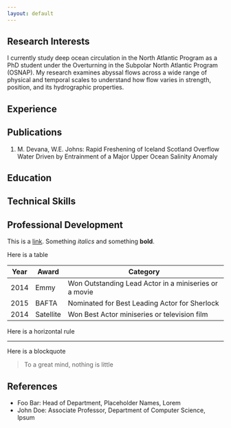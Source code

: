 ```yaml
---
layout: default
---
```


## Research Interests

I currently study deep ocean circulation in the North Atlantic Program as a PhD student under the Overturning in the Subpolar North Atlantic Program (OSNAP). My research examines abyssal flows across a wide range of physical and temporal scales to understand how flow varies in strength, position, and its hydrographic properties.

## Experience

## Publications

1. M. Devana, W.E. Johns: Rapid Freshening of Iceland Scotland Overflow Water Driven by Entrainment of a Major Upper Ocean Salinity Anomaly
<!-- 2. S.Holmes, J.Watson: Consequences of living with a sociopath in London -->

## Education

## Technical Skills

## Professional Development

This is a [link](http://google.com). Something _italics_ and something **bold**.

Here is a table

| Year | Award     | Category                                              |
| ---- | --------- | ----------------------------------------------------- |
| 2014 | Emmy      | Won Outstanding Lead Actor in a miniseries or a movie |
| 2015 | BAFTA     | Nominated for Best Leading Actor for Sherlock         |
| 2014 | Satellite | Won Best Actor miniseries or television film          |

Here is a horizontal rule

---

Here is a blockquote

> To a great mind, nothing is little

## References

- Foo Bar: Head of Department, Placeholder Names, Lorem
- John Doe: Associate Professor, Department of Computer Science, Ipsum
